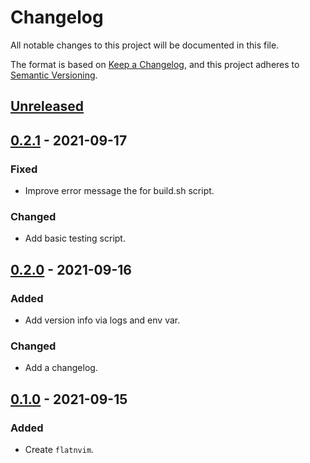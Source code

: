 # Changelog
All notable changes to this project will be documented in this file.

The format is based on [Keep a Changelog](https://keepachangelog.com/en/1.0.0/),
and this project adheres to [Semantic Versioning](https://semver.org/spec/v2.0.0.html).

## [Unreleased]

## [0.2.1] - 2021-09-17
### Fixed
- Improve error message the for build.sh script.

### Changed
- Add basic testing script.

## [0.2.0] - 2021-09-16
### Added
- Add version info via logs and env var.

### Changed
- Add a changelog.

## [0.1.0] - 2021-09-15
### Added
- Create `flatnvim`.

[Unreleased]: https://github.com/adamtabrams/flatnvim/compare/v0.2.1...HEAD
[0.2.1]: https://github.com/adamtabrams/flatnvim/compare/v0.2.0...v0.2.1
[0.2.0]: https://github.com/adamtabrams/flatnvim/compare/v0.1.0...v0.2.0
[0.1.0]: https://github.com/adamtabrams/flatnvim/releases/tag/v0.1.0
